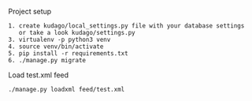 Project setup

    1. create kudago/local_settings.py file with your database settings
       or take a look kudago/settings.py
    3. virtualenv -p python3 venv
    4. source venv/bin/activate
    5. pip install -r requirements.txt
    6. ./manage.py migrate

Load test.xml feed

    ./manage.py loadxml feed/test.xml

